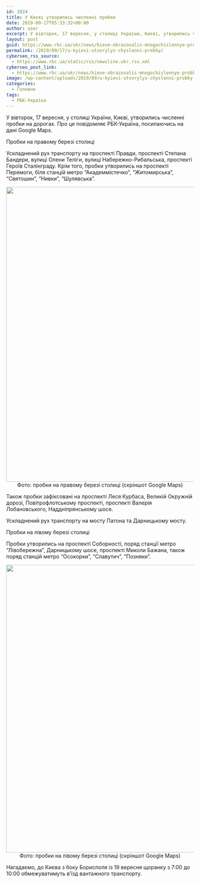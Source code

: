```yaml
---
id: 1024
title: У Києві утворились численні пробки
date: 2019-09-17T05:33:32+00:00
author: user
excerpt: У вівторок, 17 вересня, у столиці України, Києві, утворились численні пробки на дорогах. Про це повідомляє РБК-Україна, посилаючись на дані Google...
layout: post
guid: https://www.rbc.ua/ukr/news/kieve-obrazovalis-mnogochislennye-probki-1568698234.html
permalink: /2019/09/17/u-kyievi-utvorylys-chyslenni-probky/
cyberseo_rss_source:
  - https://www.rbc.ua/static/rss/newsline.ukr.rss.xml
cyberseo_post_link:
  - https://www.rbc.ua/ukr/news/kieve-obrazovalis-mnogochislennye-probki-1568698234.html
image: /wp-content/uploads/2019/09/u-kyievi-utvorylys-chyslenni-probky.jpg
categories:
  - Головне
tags:
  - РБК-Україна
---
```

У вівторок, 17 вересня, у столиці України, Києві, утворились численні пробки на дорогах. Про це повідомляє РБК-Україна, посилаючись на дані Google Maps.

Пробки на правому березі столиці 

Ускладнений рух транспорту на проспекті Правди, проспекті Степана Бандери, вулиці Олени Теліги, вулиці Набережно-Рибальська, проспекті Героїв Сталінграду. Крім того, пробки утворились на проспекті Перемоги, біля станцій метро &#8220;Академмістечко&#8221;, &#8220;Житомирська&#8221;, &#8220;Святошин&#8221;, &#8220;Нивки&#8221;, &#8220;Шулявська&#8221;.

<p style="text-align: center">
  <img height="791" src="/static/ckef/img/Screenshot_12_230.png" width="968" />Фото: пробки на правому березі столиці (скріншот Google Maps)
</p>

Також пробки зафіксовані на проспекті Леся Курбаса, Великій Окружній дорозі, Повітрофлотському проспекті, проспекті Валерія Лобановського, Наддніпрянському шосе.

Ускладнений рух транспорту на мосту Патона та Дарницькому мосту.

Пробки на лівому березі столиці 

Пробки утворились на проспекті Соборності, поряд станції метро &#8220;Лівобережна&#8221;, Дарницькому шосе, проспекті Миколи Бажана, також поряд станцій метро &#8220;Осокорки&#8221;, &#8220;Славутич&#8221;, &#8220;Позняки&#8221;.

<p style="text-align: center">
  <img height="772" src="/static/ckef/img/Screenshot_11_264.png" width="902" />Фото: пробки на лівому березі столиці (скріншот Google Maps)
</p>

Нагадаємо, до Києва з боку Борисполя із 19 вересня щоранку з 7:00 до 10:00 обмежуватимуть в’їзд вантажного транспорту.